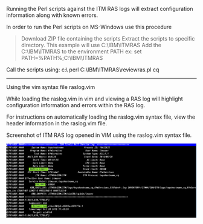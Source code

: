 Running the Perl scripts against the ITM RAS logs  will extract configuration  information along with 
known errors.

In order to run the Perl scripts on MS-Windows use this procedure
> Download ZIP file containing the scripts
> Extract the scripts to specific directory.  This example will use C:\IBM\ITMRAS
> Add the C:\IBM\ITMRAS to the environment PATH
ex:  set PATH=%PATH%;C:\IBM\ITMRAS

Call the scripts using:
c:\ perl C:\IBM\ITMRAS\reviewras.pl cq



***************************************************
Using the vim syntax file raslog.vim


While loading the raslog.vim in vim and viewing a RAS log will highlight configuration information and errors within the RAS log.

For instructions on automatically loading the raslog.vim syntax file,  view the header
information in the raslog.vim file.

Screenshot of ITM RAS log opened in VIM  using the raslog.vim syntax file.

![alt text](screenshot.png  "ITM RAS LOG with BSS1 ENV highlighted")
